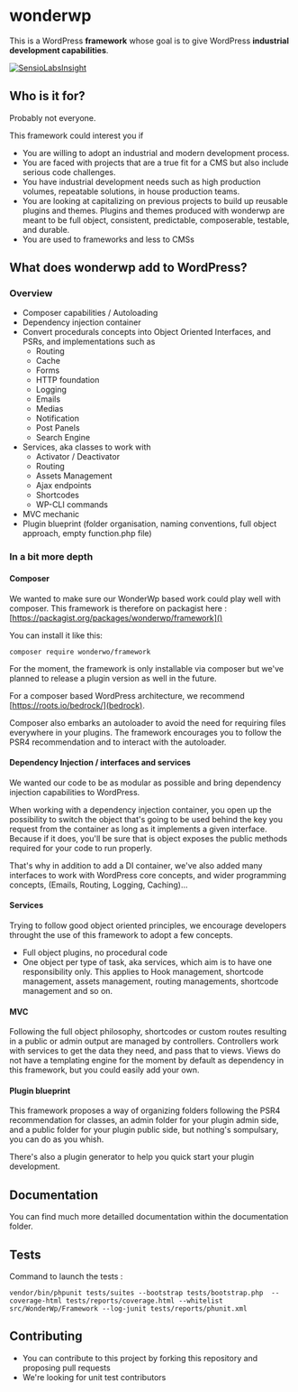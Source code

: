 # wonderwp

This is a WordPress **framework** whose goal is to give WordPress **industrial development capabilities**.

[![SensioLabsInsight](https://insight.sensiolabs.com/projects/16dde2bb-f6ce-4972-b924-1ca2e5d6f9cd/big.png)](https://insight.sensiolabs.com/projects/16dde2bb-f6ce-4972-b924-1ca2e5d6f9cd)

## Who is it for?

Probably not everyone.

This framework could interest you if

- You are willing to adopt an industrial and modern development process.
- You are faced with projects that are a true fit for a CMS but also include serious code challenges.
- You have industrial development needs such as high production volumes, repeatable solutions, in house production teams. 
- You are looking at capitalizing on previous projects to build up reusable plugins and themes. Plugins and themes produced with wonderwp are meant to be full object, consistent, predictable, composerable, testable, and durable.
- You are used to frameworks and less to CMSs

## What does wonderwp add to WordPress?

### Overview

- Composer capabilities / Autoloading
- Dependency injection container
- Convert procedurals concepts into Object Oriented Interfaces, and PSRs, and implementations such as
	- Routing
	- Cache
	- Forms
	- HTTP foundation
	- Logging
	- Emails
	- Medias
	- Notification
	- Post Panels
	- Search Engine
- Services, aka classes to work with
	- Activator / Deactivator
	- Routing
	- Assets Management
	- Ajax endpoints
	- Shortcodes
	- WP-CLI commands
- MVC mechanic
- Plugin blueprint (folder organisation, naming conventions, full object approach, empty function.php file) 

### In a bit more depth

#### Composer

We wanted to make sure our WonderWp based work could play well with composer. This framework is therefore on packagist here : [https://packagist.org/packages/wonderwp/framework]()

You can install it like this:

```
composer require wonderwo/framework
```

For the moment, the framework is only installable via composer but we've planned to release a plugin version as well in the future.

For a composer based WordPress architecture, we recommend [https://roots.io/bedrock/](bedrock).

Composer also embarks an autoloader to avoid the need for requiring files everywhere in your plugins. The framework encourages you to follow the PSR4 recommendation and to interact with the autoloader.

#### Dependency Injection / interfaces and services

We wanted our code to be as modular as possible and bring dependency injection capabilities to WordPress.

When working with a dependency injection container, you open up the possibility to switch the object that's going to be used behind the key you request from the container as long as it implements a given interface. Because if it does, you'll be sure that is object exposes the public methods required for your code to run properly.

That's why in addition to add a DI container, we've also added many interfaces to work with WordPress core concepts, and wider programming concepts, (Emails, Routing, Logging, Caching)...

#### Services 

Trying to follow good object oriented principles, we encourage developers throught the use of this framework to adopt a few concepts.

- Full object plugins, no procedural code
- One object per type of task, aka services, which aim is to have one responsibility only. This applies to Hook management, shortcode management, assets management, routing managements, shortcode management and so on.

#### MVC

Following the full object philosophy, shortcodes or custom routes resulting in a public or admin output are managed by controllers. Controllers work with services to get the data they need, and pass that to views. Views do not have a templating engine for the moment by default as dependency in this framework, but you could easily add your own.

#### Plugin blueprint

This framework proposes a way of organizing folders following the PSR4 recommendation for classes, an admin folder for your plugin admin side, and a public folder for your plugin public side, but nothing's sompulsary, you can do as you whish.

There's also a plugin generator to help you quick start your plugin development.

## Documentation

You can find much more detailled documentation within the documentation folder.

## Tests

Command to launch the tests : 

`vendor/bin/phpunit tests/suites --bootstrap tests/bootstrap.php  --coverage-html tests/reports/coverage.html --whitelist src/WonderWp/Framework --log-junit tests/reports/phunit.xml`

## Contributing

- You can contribute to this project by forking this repository and proposing pull requests
- We're looking for unit test contributors
